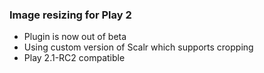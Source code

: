 ### Image resizing for Play 2

* Plugin is now out of beta
* Using custom version of Scalr which supports cropping
* Play 2.1-RC2 compatible